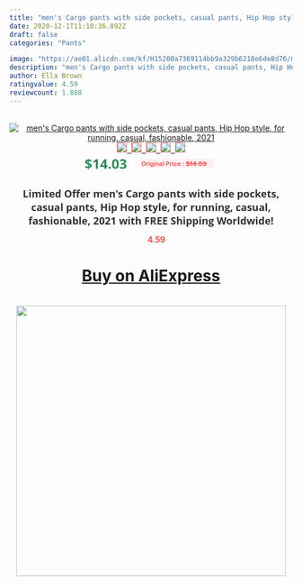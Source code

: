 ```yaml
---
title: "men's Cargo pants with side pockets, casual pants, Hip Hop style, for running, casual, fashionable, 2021"
date: 2020-12-1T11:10:36.892Z
draft: false
categories: "Pants"

image: "https://ae01.alicdn.com/kf/H15200a7369114bb9a329b6218e6de8d76/men-s-Cargo-pants-with-side-pockets-casual-pants-Hip-Hop-style-for-running-casual-fashionable.jpg"
description: "men's Cargo pants with side pockets, casual pants, Hip Hop style, for running, casual, fashionable, 2021"
author: Ella Brown
ratingvalue: 4.59
reviewcount: 1.888
---
```

<br>
<div style="text-align: center;">
<a href="https://s.click.aliexpress.com/e/_9jhShB" target="_blank" rel="nofollow noopener noreferrer"><img alt="men's Cargo pants with side pockets, casual pants, Hip Hop style, for running, casual, fashionable, 2021" class="magnifier-image" src="https://ae01.alicdn.com/kf/H15200a7369114bb9a329b6218e6de8d76/men-s-Cargo-pants-with-side-pockets-casual-pants-Hip-Hop-style-for-running-casual-fashionable.jpg_640x640.jpg">
<br>
<img style="border:1px solid salmon" src="https://ae01.alicdn.com/kf/H15200a7369114bb9a329b6218e6de8d76/men-s-Cargo-pants-with-side-pockets-casual-pants-Hip-Hop-style-for-running-casual-fashionable.jpg_120x120.jpg">&nbsp;&nbsp;<img style="border:1px solid salmon" src="https://ae01.alicdn.com/kf/H3dd513fcfc1440a8a064604ec033d159E/men-s-Cargo-pants-with-side-pockets-casual-pants-Hip-Hop-style-for-running-casual-fashionable.jpg_120x120.jpg">&nbsp;&nbsp;<img style="border:1px solid salmon" src="https://ae01.alicdn.com/kf/Hefd3b74e866a4b03ba1e33ade0d92d8fh/men-s-Cargo-pants-with-side-pockets-casual-pants-Hip-Hop-style-for-running-casual-fashionable.jpg_120x120.jpg">&nbsp;&nbsp;<img style="border:1px solid salmon" src="https://ae01.alicdn.com/kf/H480d1adb594d465db01798473d8b7c61L/men-s-Cargo-pants-with-side-pockets-casual-pants-Hip-Hop-style-for-running-casual-fashionable.jpg_120x120.jpg">&nbsp;&nbsp;<img style="border:1px solid salmon" src="https://ae01.alicdn.com/kf/H4e3f74a2ae7449b09d0127777720596cH/men-s-Cargo-pants-with-side-pockets-casual-pants-Hip-Hop-style-for-running-casual-fashionable.jpg_120x120.jpg"></a></div><br0>
<div style="text-align: center;"><span style="background-color: white; border: 0px; box-sizing: border-box; color: seagreen; display: inline-block; font-family: &quot;open sans&quot; , &quot;arial&quot; , &quot;helvetica&quot; , sans-serif , &quot;heiti&quot;; font-size: 24px; font-stretch: inherit; font-weight: 700; line-height: inherit; margin: 0px 10px 0px 0px; padding: 0px; vertical-align: middle;">$14.03 </span>
<span style="background: rgb(255 , 241 , 241); border-radius: 3px; border: 0px; box-sizing: border-box; color: #ff4747; display: inline-block; font-family: inherit; font-size: 12px; font-stretch: inherit; font-style: inherit; font-variant: inherit; font-weight: 600; line-height: inherit; margin: 0px; padding: 2px 5px; transform: scale(0.9); vertical-align: middle;">Original Price : <b style="text-decoration: line-through;">$14.03 </b> &nbsp;&nbsp;</span></div>
<h1 style="color: #333333; display: inline-block; font-family: &quot;open sans&quot; , &quot;arial&quot; , &quot;helvetica&quot; , sans-serif , &quot;heiti&quot;; font-size: 18px; font-stretch: inherit; font-weight: 700; text-align: center;">Limited Offer men's Cargo pants with side pockets, casual pants, Hip Hop style, for running, casual, fashionable, 2021 with FREE Shipping Worldwide!</h1>
<div style="color: #ff4747; text-align: center;">
<img src="https://4.bp.blogspot.com/-M0ZcTcb-5uY/XleCXlxnR4I/AAAAAAAAAEc/OrjgMkXV1oMQFaCRZj5HQwOCBcu3w1FegCPcBGAYYCw/s1600/star.png" style="height: 15px;">&nbsp;<b>4.59</b></div>
<div class="button_cont" align="center"><a class="buynow_a" href="https://s.click.aliexpress.com/e/_9jhShB" target="_blank" rel="nofollow noopener noreferrer"><H1>Buy on AliExpress</H1></a></div><br>
<div class="separator" style="clear: both; text-align: center;">
<img src="https://lh3.googleusercontent.com/-pTy5HemUv9M/XlePHvY0dAI/AAAAAAAAAE4/0nX5iRUoIWY8eMW9Dpxeirr157OZliDIgCLcBGAsYHQ/s1600/badge.gif" width="480">
</div>
